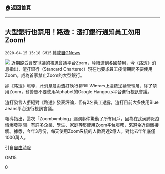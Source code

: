 ###  [:house:返回首頁](https://github.com/ourhimalayas/txt)
---

## 大型銀行也禁用！路透：渣打銀行通知員工勿用Zoom!
`2020-04-15 15:18 GM15` [轉載自GNews](https://gnews.org/zh-hant/173857/)

![](https://s3.amazonaws.com/gnews-media-offload/wp-content/uploads/2020/04/15151513/phpSpTF78.jpg)
近期飽受資安爭議的視訊會議平台Zoom，陸續遭到各國禁用，今《路透》消息指出，渣打銀行（Standard Chartered）現在也要求員工疫情期間不要使用Zoom，成為首家禁止Zoom的大型銀行。

據《路透》報導，此消息是由渣打執行長Bill Winters上週發送給管理層，除了禁用Zoom，也警告不要使用Alphabet的Google Hangouts平台進行視訊會議。

渣打發言人拒絕對《路透》發表評論，但有2名員工透露，渣打目前大多使用Blue Jeans平台進行視訊會議。

報導指出，這次「Zoombombing」漏洞事件驚動了所有用戶，因為在武漢肺炎疫情爆發期間，有許多企業、學生、家庭等都使用Zoom平台服務，來避免近距離接觸。據悉，今年3月份，每天使用Zoom系統的人數高達2億人，對比去年年底僅1000萬人。

引自[自由時報](https://ec.ltn.com.tw/article/breakingnews/3134327)

GM15

0
